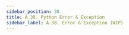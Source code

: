 ```yaml
---
sidebar_position: 38
title: A.38. Python Error & Exception
sidebar_label: A.38. Error & Exception (WIP)
---
```

